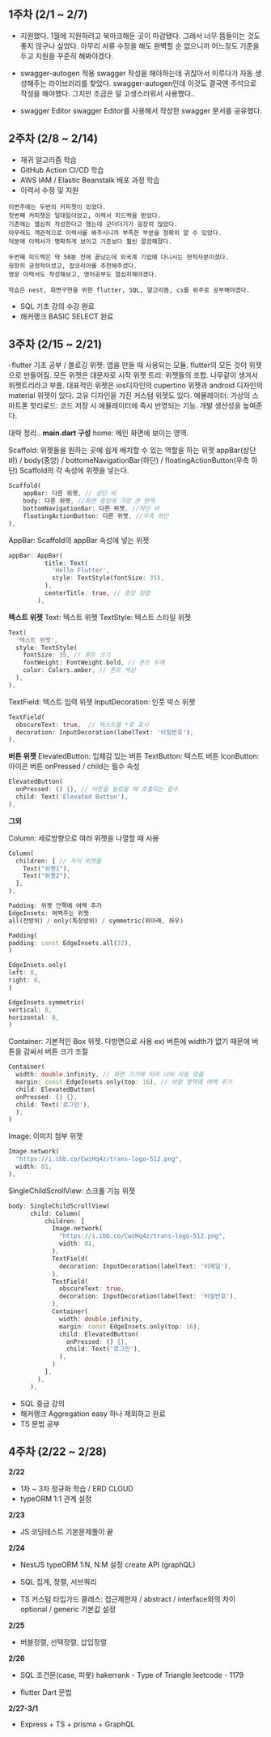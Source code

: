 ## 1주차 (2/1 ~ 2/7)

- 지원했다.
  1월에 지원하려고 북마크해둔 곳이 마감됐다. 그래서 너무 뜸들이는 것도 좋지 않구나 싶었다.
  아무리 서류 수정을 해도 완벽할 순 없으니까 어느정도 기준을 두고 지원을 꾸준히 해봐야겠다.

- swagger-autogen 적용
  swagger 작성을 해야하는데 귀찮아서 미루다가 자동 생성해주는 라이브러리를 찾았다.
  swagger-autogen인데 이것도 결국엔 주석으로 작성을 해야했다. 그치만 조금은 덜 고생스러워서 사용했다..

- swagger Editor
  swagger Editor를 사용해서 작성한 swagger 문서를 공유했다.

## 2주차 (2/8 ~ 2/14)

- 재귀 알고리즘 학습
- GitHub Action CI/CD 학습
- AWS IAM / Elastic Beanstalk 배포 과정 학습
- 이력서 수정 및 지원

```
이번주에는 두번의 커피챗이 있었다.
첫번째 커피챗은 일대일이었고, 이력서 피드백을 받았다.
기존에는 열심히 작성한다고 했는데 군더더기가 굉장히 많았다.
아무래도 객관적으로 이력서를 봐주시니까 부족한 부분을 정확히 알 수 있었다.
덕분에 이력서가 명확하게 보이고 기존보다 훨씬 깔끔해졌다.

두번째 피드백은 약 50분 전에 끝났는데 외국계 기업에 다니시는 현직자분이셨다.
굉장히 긍정적이셨고, 잡코리아를 추천해주셨다.
영문 이력서도 작성해보고, 영어공부도 열심히해야겠다.

학습은 nest, 화면구현을 위한 flutter, SQL, 알고리즘, cs를 위주로 공부해야겠다.
```

- SQL 기초 강의 수강 완료
- 해커랭크 BASIC SELECT 완료

## 3주차 (2/15 ~ 2/21)

-flutter 기초 공부 / 블로깅
위젯: 앱을 만들 때 사용되는 모듈. flutter의 모든 것이 위젯으로 만들어짐. 모든 위젯은 대문자로 시작
위젯 트리: 위젯들의 조합. 나무같이 생겨서 위젯트리라고 부름.
대표적인 위젯은 ios디자인의 cupertino 위젯과 android 디자인의 material 위젯이 있다.
고유 디자인을 가진 커스텀 위젯도 있다.
에뮬레이터: 가상의 스마트폰
핫리로드: 코드 저장 시 에뮬레이터에 즉시 반영되는 기능. 개발 생산성을 높여준다.

대략 정리..
**main.dart 구성**
home: 메인 화면에 보이는 영역.

Scaffold: 위젯들을 원하는 곳에 쉽게 배치할 수 있는 역할을 하는 위젯
appBar(상단 바) / body(중앙) / bottomeNavigationBar(하단) / floatingActionButton(우측 하단)
Scaffold의 각 속성에 위젯을 넣는다.

```dart
Scaffold(
	appBar: 다른 위젯, // 상단 바
	body: 다른 위젯, //화면 중앙에 가장 큰 면적
	bottomNavigationBar: 다른 위젯, //하단 바
	floatingActionButton: 다른 위젯, //우측 하단
),
```

AppBar: Scaffold의 appBar 속성에 넣는 위젯

```dart
appBar: AppBar(
          title: Text(
            'Hello Flutter',
            style: TextStyle(fontSize: 35),
          ),
          centerTitle: true, // 중앙 정렬
        ),
```

**텍스트 위젯**
Text: 텍스트 위젯
TextStyle: 텍스트 스타일 위젯

```dart
Text(
  '텍스트 위젯',
  style: TextStyle(
    fontSize: 35, // 폰트 크기
    fontWeight: FontWeight.bold, // 폰트 두께
    color: Colors.amber, // 폰트 색상
  ),
),
```

TextField: 텍스트 입력 위젯
InputDecoration: 인풋 박스 위젯

```dart
TextField(
  obscureText: true,  // 텍스트를 *로 표시
  decoration: InputDecoration(labelText: '비밀번호'),
),
```

**버튼 위젯**
ElevatedButton: 입체감 있는 버튼
TextButton: 텍스트 버튼
IconButton: 아이콘 버튼
onPressed / child는 필수 속성

```dart
ElevatedButton(
  onPressed: () {}, // 버튼을 눌렀을 때 호출되는 함수
  child: Text('Elevated Button'),
),
```

**그외**

Column: 세로방향으로 여러 위젯을 나열할 때 사용

```dart
Column(
  children: [ // 자식 위젯들
    Text("위젯1"),
    Text("위젯2"),
  ],
),
```

```dart
Padding: 위젯 안쪽에 여백 추가
EdgeInsets: 여백주는 위젯
all(전방위) / only(특정방위) / symmetric(위아래, 좌우)

Padding(
padding: const EdgeInsets.all(32),
)

EdgeInsets.only(
left: 8,
right: 8,
)

EdgeInsets.symmetric(
vertical: 8,
horizontal: 8,
)

```

Container: 기본적인 Box 위젯. 다방면으로 사용
ex) 버튼에 width가 없기 때문에 버튼을 감싸서 버튼 크기 조절

```dart
Container(
  width: double.infinity, // 화면 크기에 따라 너비 자동 맞춤
  margin: const EdgeInsets.only(top: 16), // 바깥 영역에 여백 주기
  child: ElevatedButton(
  onPressed: () {},
  child: Text('로그인'),
  ),
)
```

Image: 이미지 첨부 위젯

```dart
Image.network(
  "https://i.ibb.co/CwzHq4z/trans-logo-512.png",
  width: 81,
),
```

SingleChildScrollView: 스크롤 기능 위젯

```dart
body: SingleChildScrollView(
      child: Column(
          children: [
            Image.network(
              "https://i.ibb.co/CwzHq4z/trans-logo-512.png",
              width: 81,
            ),
            TextField(
              decoration: InputDecoration(labelText: '이메일'),
            ),
            TextField(
              obscureText: true,
              decoration: InputDecoration(labelText: '비밀번호'),
            ),
            Container(
              width: double.infinity,
              margin: const EdgeInsets.only(top: 16),
              child: ElevatedButton(
                onPressed: () {},
                child: Text('로그인'),
              ),
            )
          ],
        ),
      ),
```

- SQL 중급 강의
- 해커랭크 Aggregation easy 하나 제외하고 완료
- TS 문법 공부

## 4주차 (2/22 ~ 2/28)

**2/22**

- 1차 ~ 3차 정규화 학습 / ERD CLOUD
- typeORM 1:1 관계 설정

**2/23**

- JS 코딩테스트 기본문제풀이 끝

**2/24**

- NestJS
  typeORM 1:N, N:M 설정
  create API (graphQL)

- SQL
  집계, 정렬, 서브쿼리

- TS
  커스텀 타입가드
  클래스: 접근제한자 / abstract / interface와의 차이
  optional / generic
  기본값 설정

**2/25**

- 버블정렬, 선택정렬, 삽입정렬

**2/26**

- SQL 조건문(case, 피봇)
  hakerrank - Type of Triangle
  leetcode - 1179

- flutter Dart 문법

**2/27-3/1**

- Express + TS + prisma + GraphQL
